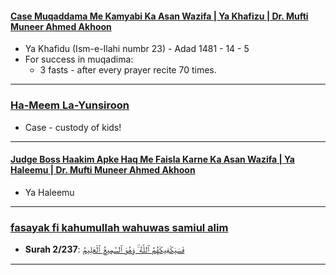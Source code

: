 #### [Case Muqaddama Me Kamyabi Ka Asan Wazifa | Ya Khafizu | Dr. Mufti Muneer Ahmed Akhoon](https://www.youtube.com/watch?v=dcC7ZHResj8)
* Ya Khafidu (Ism-e-Ilahi numbr 23) - Adad 1481 - 14 - 5
* For success in muqadima:
  * 3 fasts - after every prayer recite 70 times.

***

### [Ha-Meem La-Yunsiroon](https://www.youtube.com/shorts/ELSrBfUGWmQ)
* Case - custody of kids!
  
*** 

#### [Judge Boss Haakim Apke Haq Me Faisla Karne Ka Asan Wazifa | Ya Haleemu | Dr. Mufti Muneer Ahmed Akhoon](https://www.youtube.com/watch?v=cD6xSJb27rU)
* Ya Haleemu


***

### [fasayak fi kahumullah wahuwas samiul alim ](https://www.youtube.com/shorts/ZBf4nD5KXRk)
* __Surah 2/237__: [فَسَيَكْفِيكَهُمُ ٱللَّهُ ۚ وَهُوَ ٱلسَّمِيعُ ٱلْعَلِيمُ](https://quran.com/2/137)

***
